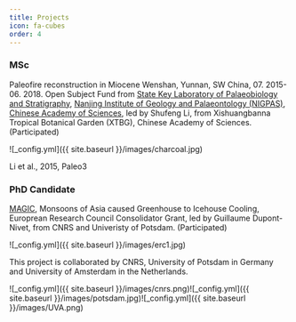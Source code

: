 ```yaml
---
title: Projects
icon: fa-cubes
order: 4
---
```


### MSc

Paleofire reconstruction in Miocene Wenshan, Yunnan, SW China, 07. 2015-06. 2018. Open Subject Fund from <a href="http://english.nigpas.cas.cn/rh/rd/sklps/" target="_blank">State Key Laboratory of Palaeobiology and Stratigraphy</a>, <a href="http://english.nigpas.cas.cn" target="_blank">Nanjing Institute of Geology and Palaeontology (NIGPAS)</a>, <a href="http://english.cas.cn" target="_blank">Chinese Academy of Sciences</a>, led by Shufeng Li, from Xishuangbanna Tropical Botanical Garden (XTBG), Chinese Academy of Sciences. (Participated)

![_config.yml]({{ site.baseurl }}/images/charcoal.jpg)

Li et al., 2015, Paleo3

### PhD Candidate

<a href="https://cordis.europa.eu/project/rcn/197271_en.html" target="_blank">MAGIC</a>, Monsoons of Asia caused Greenhouse to Icehouse Cooling, Europrean Research Council Consolidator Grant, led by Guillaume Dupont-Nivet, from CNRS and Univeristy of Potsdam. (Participated)

![_config.yml]({{ site.baseurl }}/images/erc1.jpg)

This project is collaborated by CNRS, University of Potsdam in Germany and University of Amsterdam in the Netherlands.

![_config.yml]({{ site.baseurl }}/images/cnrs.png)![_config.yml]({{ site.baseurl }}/images/potsdam.jpg)![_config.yml]({{ site.baseurl }}/images/UVA.png)
